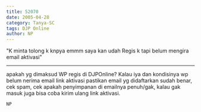```yaml
---
title: 52070
date: 2005-04-28
category: Tanya-SC
tags: DJP Online
author: NP
---
```


"K minta tolong k knpya emmm saya kan udah Regis k tapi belum mengira email aktivasi"

---

apakah yg dimaksud WP regis di DJPOnline? Kalau iya dan kondisinya wp belum nerima email link aktivasi pastikan email yg didaftarkan sudah benar, cek spam, cek apakah penyimpanan di emailnya penuh/gak, kalau gak masuk juga bisa coba kirim ulang link aktivasi.

`NP`
